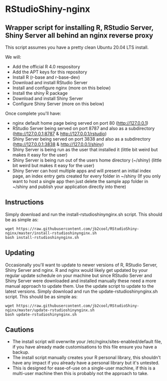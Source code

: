 # RStudioShiny-nginx
## Wrapper script for installing R, RStudio Server, Shiny Server all behind an nginx reverse proxy

This script assumes you have a pretty clean Ubuntu 20.04 LTS install.

We will:
* Add the official R 4.0 respository
* Add the APT keys for this repository
* Install R (r-base and r-base-dev)
* Download and install RStudio Server
* Install and configure nginx (more on this below)
* Install the shiny R package
* Download and install Shiny Server
* Configure Shiny Server (more on this below)


Once complete you'll have:
* nginx default home page being served on port 80 (http://127.0.0.1)
* RStudio Server being served on port 8787 and also as a subdirectory (http://127.0.0.1:8787 & http://127.0.0.1/rstudio)
* Shiny Server being served on port 3838 and also as a subdirectory (http://127.0.0.1:3838 & http://127.0.0.1/shiny)
* Shiny Server is being run as the user that installed it (little bit weird but makes it easy for the user)
* Shiny Server is being run out of the users home directory (~/shiny) (little bit weird but makes it easy for the user)
* Shiny Server can host multiple apps and will present an initial index page, an index entry gets created for every folder in ~/shiny (If you only want to host a single app then just delete the sample app folder in ~/shiny and publish your application directly into there)

## Instructions
Simply download and run the install-rstudioshinynginx.sh script. This should be as simple as:
```
wget https://raw.githubusercontent.com/jb2cool/RStudioShiny-nginx/master/install-rstudioshinynginx.sh
bash install-rstudioshinynginx.sh
```

## Updating
Occasionally you'll want to update to newer versions of R, RStudio Server, Shiny Server and nginx. R and nginx would likely get updated by your regular update schedule on your machine but since RStudio Server and Shiny Server were downloaded and installed manually these need a more manual approach to update them. Use the update script to update to the latest versions. Simply download and run the update-rstudioshinynginx.sh script. This should be as simple as:
```
wget https://raw.githubusercontent.com/jb2cool/RStudioShiny-nginx/master/update-rstudioshinynginx.sh
bash update-rstudioshinynginx.sh
```

## Cautions
* The install script will overwrite your /etc/nginx/sites-enabled/default file, if you have already made customisations to this file ensure you have a backup.
* The install script manually creates your R personal library, this shouldn't have any impact if you already have a personal library but it's untested.
* This is designed for ease-of-use on a single-user machine, if this is a multi-user machine then this is probably not the approach to take.
